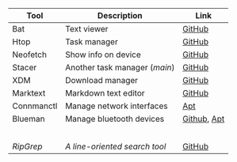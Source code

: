| Tool       | Description                   | Link                                                                                                                         |
| ---------- | ----------------------------- | ---------------------------------------------------------------------------------------------------------------------------- |
| Bat        | Text viewer                   | [GitHub](https://github.com/sharkdp/bat)                                                                                     |
| Htop       | Task manager                  | [GitHub](https://github.com/htop-dev/htop)                                                                                   |
| Neofetch   | Show info on device           | [GitHub](https://github.com/dylanaraps/neofetch)                                                                             |
| Stacer     | Another task manager (*main*) | [GitHub](https://github.com/oguzhaninan/Stacer)                                                                              |
| XDM        | Download manager              | [GitHub](https://github.com/subhra74/xdm)                                                                                    |
| Marktext   | Markdown text editor          | [GitHub](https://github.com/marktext/marktext)                                                                               |
| Connmanctl | Manage network interfaces     | [Apt](https://packages.debian.org/bookworm/connman)                                                                          |
| Blueman    | Manage bluetooth devices      | [Github](https://github.com/blueman-project/blueman?tab=readme-ov-file), [Apt](https://packages.debian.org/bookworm/blueman) |
|            |                               |                                                                                                                              |
|            |                               |                                                                                                                              |
|            |                               |                                                                                                                              |
|            |                               |                                                                                                                              |
|            |                               |                                                                                                                              |
| *RipGrep*  | *A line-oriented search tool* | [GitHub](https://github.com/BurntSushi/ripgrep)                                                                              |
